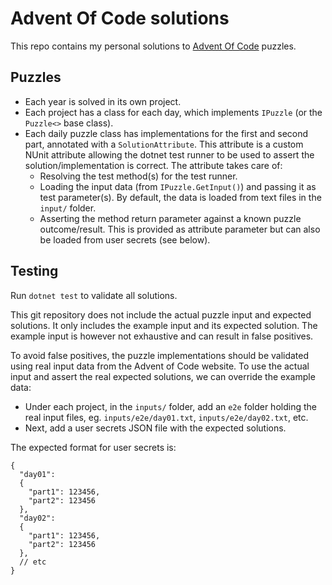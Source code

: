# Advent Of Code solutions

This repo contains my personal solutions to [Advent Of Code](https://adventofcode.com/) puzzles.

## Puzzles

- Each year is solved in its own project.
- Each project has a class for each day, which implements `IPuzzle` (or the `Puzzle<>` base class).
- Each daily puzzle class has implementations for the first and second part, annotated with a `SolutionAttribute`. This attribute is a custom NUnit attribute allowing the dotnet test runner to be used to assert the solution/implementation is correct. The attribute takes care of:
  - Resolving the test method(s) for the test runner.
  - Loading the input data (from `IPuzzle.GetInput()`) and passing it as test parameter(s). By default, the data is loaded from text files in the `input/` folder.
  - Asserting the method return parameter against a known puzzle outcome/result. This is provided as attribute parameter but can also be loaded from user secrets (see below).

## Testing

Run `dotnet test` to validate all solutions.

This git repository does not include the actual puzzle input and expected solutions. It only includes the example input and its expected solution. The example input is however not exhaustive and can result in false positives.

To avoid false positives, the puzzle implementations should be validated using real input data from the Advent of Code website. To use the actual input and assert the real expected solutions, we can override the example data:

- Under each project, in the `inputs/` folder, add an `e2e` folder holding the real input files, eg. `inputs/e2e/day01.txt`, `inputs/e2e/day02.txt`, etc.
- Next, add a user secrets JSON file with the expected solutions.

The expected format for user secrets is:

```jsonc
{
  "day01":
  {
    "part1": 123456,
    "part2": 123456
  },
  "day02":
  {
    "part1": 123456,
    "part2": 123456
  },
  // etc
}
```
